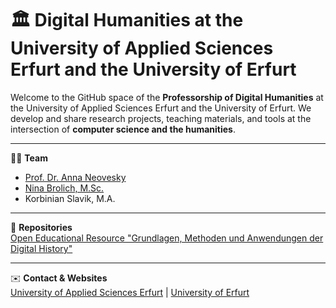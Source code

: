 # 🏛️ Digital Humanities at the University of Applied Sciences Erfurt and the University of Erfurt

Welcome to the GitHub space of the **Professorship of Digital Humanities** at the University of Applied Sciences Erfurt and the University of Erfurt.
We develop and share research projects, teaching materials, and tools at the intersection of **computer science and the humanities**.  

---

👩‍🏫 **Team**  
- [Prof. Dr. Anna Neovesky](https://github.com/annaneo)
- [Nina Brolich, M.Sc.](https://github.com/nina-bro)
- Korbinian Slavik, M.A.

---

📂 **Repositories**  
[Open Educational Resource "Grundlagen, Methoden und Anwendungen der Digital History"](https://dh-erfurt.github.io/digital-history/home.html)

---

✉️ **Contact & Websites**  
[University of Applied Sciences Erfurt](https://ai.fh-erfurt.de/neovesky) | [University of Erfurt](https://www.uni-erfurt.de/philosophische-fakultaet/seminare-professuren/historisches-seminar/professuren/dh)

